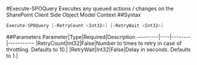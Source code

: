#Execute-SPOQuery
Executes any queued actions / changes on the SharePoint Client Side Object Model Context
##Syntax
```powershell
Execute-SPOQuery [-RetryCount <Int32>] [-RetryWait <Int32>]
```


##Parameters
Parameter|Type|Required|Description
---------|----|--------|-----------
|RetryCount|Int32|False|Number to times to retry in case of throttling. Defaults to 10.|
|RetryWait|Int32|False|Delay in seconds. Defaults to 1.|
